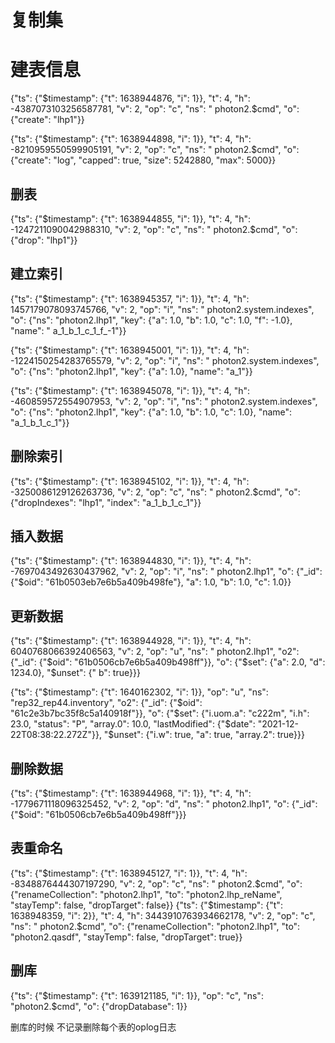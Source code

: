 # 复制集

# 建表信息

{"ts": {"$timestamp": {"t": 1638944876, "i": 1}}, "t": 4, "h": -4387073103256587781, "v": 2, "op": "c", "ns": "
photon2.$cmd", "o": {"create": "lhp1"}}

{"ts": {"$timestamp": {"t": 1638944898, "i": 1}}, "t": 4, "h": -8210959550599905191, "v": 2, "op": "c", "ns": "
photon2.$cmd", "o": {"create": "log", "capped": true, "size": 5242880, "max": 5000}}

## 删表

{"ts": {"$timestamp": {"t": 1638944855, "i": 1}}, "t": 4, "h": -1247211090042988310, "v": 2, "op": "c", "ns": "
photon2.$cmd", "o": {"drop": "lhp1"}}

## 建立索引

{"ts": {"$timestamp": {"t": 1638945357, "i": 1}}, "t": 4, "h": 1457179078093745766, "v": 2, "op": "i", "ns": "
photon2.system.indexes", "o": {"ns": "photon2.lhp1", "key": {"a": 1.0, "b": 1.0, "c": 1.0, "f": -1.0}, "name": "
a_1_b_1_c_1_f_-1"}}

{"ts": {"$timestamp": {"t": 1638945001, "i": 1}}, "t": 4, "h": -1224150254283765579, "v": 2, "op": "i", "ns": "
photon2.system.indexes", "o": {"ns": "photon2.lhp1", "key": {"a": 1.0}, "name": "a_1"}}

{"ts": {"$timestamp": {"t": 1638945078, "i": 1}}, "t": 4, "h": -460859572554907953, "v": 2, "op": "i", "ns": "
photon2.system.indexes", "o": {"ns": "photon2.lhp1", "key": {"a": 1.0, "b": 1.0, "c": 1.0}, "name": "a_1_b_1_c_1"}}

## 删除索引

{"ts": {"$timestamp": {"t": 1638945102, "i": 1}}, "t": 4, "h": -3250086129126263736, "v": 2, "op": "c", "ns": "
photon2.$cmd", "o": {"dropIndexes": "lhp1", "index": "a_1_b_1_c_1"}}

## 插入数据

{"ts": {"$timestamp": {"t": 1638944830, "i": 1}}, "t": 4, "h": -7697043492630437962, "v": 2, "op": "i", "ns": "
photon2.lhp1", "o": {"_id": {"$oid": "61b0503eb7e6b5a409b498fe"}, "a": 1.0, "b": 1.0, "c": 1.0}}

## 更新数据

{"ts": {"$timestamp": {"t": 1638944928, "i": 1}}, "t": 4, "h": 6040768066392406563, "v": 2, "op": "u", "ns": "
photon2.lhp1", "o2": {"_id": {"$oid": "61b0506cb7e6b5a409b498ff"}}, "o": {"$set": {"a": 2.0, "d": 1234.0}, "$unset": {"
b": true}}}



{"ts": {"$timestamp": {"t": 1640162302, "i": 1}}, "op": "u", "ns": "rep32_rep44.inventory", "o2": {"_id": {"$oid": "61c2e3b7bc35f8c5a140918f"}}, "o": {"$set": {"i.uom.a": "c222m", "i.h": 23.0, "status": "P", "array.0": 10.0, "lastModified": {"$date": "2021-12-22T08:38:22.272Z"}}, "$unset": {"i.w": true, "a": true, "array.2": true}}}
## 删除数据

{"ts": {"$timestamp": {"t": 1638944968, "i": 1}}, "t": 4, "h": -1779671118096325452, "v": 2, "op": "d", "ns": "
photon2.lhp1", "o": {"_id": {"$oid": "61b0506cb7e6b5a409b498ff"}}}

## 表重命名

{"ts": {"$timestamp": {"t": 1638945127, "i": 1}}, "t": 4, "h": -8348876444307197290, "v": 2, "op": "c", "ns": "
photon2.$cmd", "o": {"renameCollection": "photon2.lhp1", "to": "photon2.lhp_reName", "stayTemp": false, "dropTarget":
false}} {"ts": {"$timestamp": {"t": 1638948359, "i": 2}}, "t": 4, "h": 3443910763934662178, "v": 2, "op": "c", "ns": "
photon2.$cmd", "o": {"renameCollection": "photon2.lhp1", "to": "photon2.qasdf", "stayTemp": false, "dropTarget": true}}

## 删库

{"ts": {"$timestamp": {"t": 1639121185, "i": 1}}, "op": "c", "ns": "photon2.$cmd", "o": {"dropDatabase": 1}}

删库的时候 不记录删除每个表的oplog日志